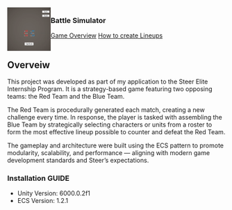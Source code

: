 <!-- PROJECT LOGO -->
<div>
<h3><img align="left" width="100" height="100" src="BS.png"> <br/> Battle Simulator
</div>   
<a href="https://www.youtube.com/watch?v=E1-fTTuxCIU">Game Overview</a> 
<a href="https://www.youtube.com/watch?v=WN8-BFGJ8NA">How to create Lineups</a>  <br/> <br/> </h3>   
</div>   
 
## Overveiw
This project was developed as part of my application to the Steer Elite Internship Program. It is a strategy-based game featuring two opposing teams: the Red Team and the Blue Team.

The Red Team is procedurally generated each match, creating a new challenge every time. In response, the player is tasked with assembling the Blue Team by strategically selecting characters or units from a roster to form the most effective lineup possible to counter and defeat the Red Team.

The gameplay and architecture were built using the ECS pattern to promote modularity, scalability, and performance — aligning with modern game development standards and Steer’s expectations.

### Installation GUIDE
- Unity Version: 6000.0.2f1
- ECS Version: 1.2.1

